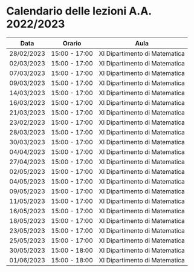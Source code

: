 # Calendario delle lezioni A.A. 2022/2023

| Data | Orario | Aula |
| ---- | ------ | ---- |
| 28/02/2023 | 15:00 - 17:00 | XI Dipartimento di Matematica |
| 02/03/2023 | 15:00 - 17:00 | XI Dipartimento di Matematica |
| 07/03/2023 | 15:00 - 17:00 | XI Dipartimento di Matematica |
| 09/03/2023 | 15:00 - 17:00 | XI Dipartimento di Matematica |
| 14/03/2023 | 15:00 - 17:00 | XI Dipartimento di Matematica |
| 16/03/2023 | 15:00 - 17:00 | XI Dipartimento di Matematica |
| 21/03/2023 | 15:00 - 17:00 | XI Dipartimento di Matematica |
| 23/02/2023 | 15:00 - 17:00 | XI Dipartimento di Matematica |
| 28/03/2023 | 15:00 - 17:00 | XI Dipartimento di Matematica |
| 30/03/2023 | 15:00 - 17:00 | XI Dipartimento di Matematica |
| 04/04/2023 | 15:00 - 17:00 | XI Dipartimento di Matematica |
| 27/04/2023 | 15:00 - 17:00 | XI Dipartimento di Matematica |
| 02/05/2023 | 15:00 - 17:00 | XI Dipartimento di Matematica |
| 04/05/2023 | 15:00 - 17:00 | XI Dipartimento di Matematica |
| 09/05/2023 | 15:00 - 17:00 | XI Dipartimento di Matematica |
| 11/05/2023 | 15:00 - 17:00 | XI Dipartimento di Matematica |
| 16/05/2023 | 15:00 - 17:00 | XI Dipartimento di Matematica |
| 18/05/2023 | 15:00 - 17:00 | XI Dipartimento di Matematica |
| 23/05/2023 | 15:00 - 17:00 | XI Dipartimento di Matematica |
| 25/05/2023 | 15:00 - 17:00 | XI Dipartimento di Matematica |
| 30/05/2023 | 15:00 - 18:00 | XI Dipartimento di Matematica |
| 01/06/2023 | 15:00 - 18:00 | XI Dipartimento di Matematica |

